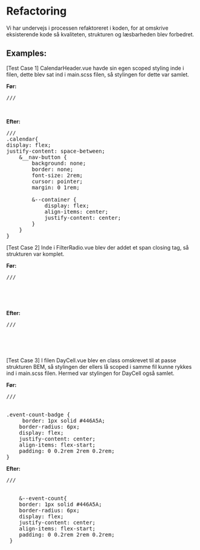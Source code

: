 # Refactoring

Vi har undervejs i processen refaktoreret i koden, for at omskrive eksisterende kode så kvaliteten, 
strukturen og læsbarheden blev forbedret.

## Examples: 


[Test Case 1]
CalendarHeader.vue havde sin egen scoped styling inde i filen, dette blev sat ind i main.scss filen, så stylingen for dette var samlet. 
   
**Før:**
<pre>
///    
<style lang="scss" scoped>
@use "@/assets/main.scss";
.calendar{
    display: flex;
            
        &__nav-button {
            background: none;
            border: none;
            font-size: 2rem;
            cursor: pointer;
            margin: 0 1rem;
        }
}
</style>
</pre>        
    
**Efter:**
<pre>
///     
.calendar{
display: flex;
justify-content: space-between;
    &__nav-button {
        background: none;
        border: none;
        font-size: 2rem;
        cursor: pointer;
        margin: 0 1rem;
                    
        &--container {
            display: flex;
            align-items: center;
            justify-content: center;
        }
    }   
}
</pre>

[Test Case 2]
    Inde i FilterRadio.vue blev der addet et span closing tag, så strukturen var komplet.

**Før:**
<pre>
///
<span class="filter__radio">
    <span class="filter__radio-dot" />
</span>
<div class="filter__content">
</pre>        

**Efter:**
<pre>
///     
<span class="filter__radio">
    <span class="filter__radio-dot"></span>
</span>
<div class="filter__content">
</pre>

[Test Case 3]
    I filen DayCell.vue blev en class omskrevet til at passe strukturen BEM, så stylingen der ellers lå scoped i samme fil kunne rykkes ind i main.scss filen. Hermed var stylingen for DayCell også samlet.

**Før:**
<pre>
///     
<div v-if="eventCount > 0" class="event-count-badge">

.event-count-badge {
     border: 1px solid #446A5A;
    border-radius: 6px;
    display: flex;
    justify-content: center;
    align-items: flex-start;
    padding: 0 0.2rem 2rem 0.2rem;
}
</pre>
   
**Efter:**
<pre>
///    
<div v-if="eventCount > 0" class="calendar__cell--event-count">

    &--event-count{
    border: 1px solid #446A5A;
    border-radius: 6px;
    display: flex;
    justify-content: center;
    align-items: flex-start;
    padding: 0 0.2rem 2rem 0.2rem;
 }
</pre>